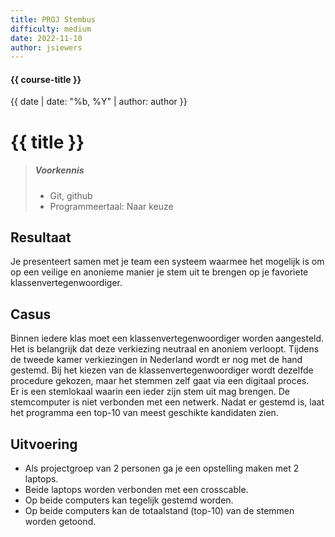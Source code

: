 ```yaml
---
title: PROJ Stembus
difficulty: medium
date: 2022-11-10
author: jsiewers
---
```


#### {{ course-title }}
{{ date | date: "%b, %Y" | author: author }}

# {{ title }}

> ##### Voorkennis
> * Git, github
> * Programmeertaal: Naar keuze

## Resultaat
Je presenteert samen met je team een systeem waarmee het mogelijk is om op een veilige en anonieme manier je stem uit te brengen op je favoriete klassenvertegenwoordiger.


## Casus
Binnen iedere klas moet een klassenvertegenwoordiger worden aangesteld. Het is belangrijk dat deze verkiezing neutraal en anoniem verloopt. Tijdens de tweede kamer verkiezingen in Nederland wordt er nog met de hand gestemd. Bij het kiezen van de klassenvertegenwoordiger wordt dezelfde procedure gekozen, maar het stemmen zelf gaat via een digitaal proces.  
Er is een stemlokaal waarin een ieder zijn stem uit mag brengen. De stemcomputer is niet verbonden met een netwerk.
Nadat er gestemd is, laat het programma een top-10 van meest geschikte kandidaten zien.

## Uitvoering
* Als projectgroep van 2 personen ga je een opstelling maken met 2 laptops. 
* Beide laptops worden verbonden met een crosscable.
* Op beide computers kan tegelijk gestemd worden.
* Op beide computers kan de totaalstand (top-10) van de stemmen worden getoond.

 